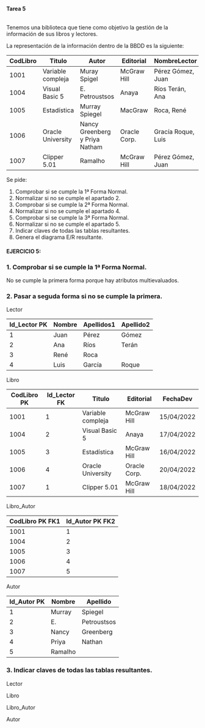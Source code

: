 #### Tarea 5

![<image>](https://th.bing.com/th/id/OIP.5tpw8vf2LdKXW6trWyPKNAHaFk?pid=ImgDet&rs=1)

Tenemos una biblioteca que tiene como objetivo la gestión de la información de sus libros y lectores.

La representación de la información dentro de la BBDD es la siguiente:

| CodLibro | Titulo            | Autor                          | Editorial    | NombreLector       | FechaDev   |
|----------|-------------------|--------------------------------|--------------|--------------------|------------|
| 1001     | Variable compleja | Muray Spigel                   | McGraw Hill  | Pérez Gómez, Juan  | 15/04/2022 |
| 1004     | Visual Basic 5    | E. Petroustsos                 | Anaya        | Ríos Terán, Ana    | 17/04/2022 |
| 1005     | Estadística       | Murray Spiegel                 | MacGraw      | Roca, René         | 16/04/2022 |
| 1006     | Oracle University | Nancy Greenberg y Priya Natham | Oracle Corp. | Gracía Roque, Luis | 20/04/2022 |
| 1007     | Clipper 5.01      | Ramalho                        | McGraw Hill  | Pérez Gómez, Juan  | 18/04/2022 |

Se pide:

1. Comprobar si se cumple la 1ª Forma Normal.
2. Normalizar si no se cumple el apartado 2.
3. Comprobar si se cumple la 2ª Forma Normal.
4. Normalizar si no se cumple el apartado 4.
5. Comprobar si se cumple la 3ª Forma Normal.
6. Normalizar si no se cumple el apartado 5.
7. Indicar claves de todas las tablas resultantes.
8. Genera el diagrama E/R resultante.

#### EJERCICIO 5:

### 1. Comprobar si se cumple la 1ª Forma Normal.

No se cumple la primera forma porque hay atributos multievaluados.

### 2. Pasar a seguda forma si no se cumple la primera.

Lector

| Id_Lector PK | Nombre | Apellidos1 | Apellido2 |
|--------------|--------|------------|-----------|
| 1            | Juan   | Pérez      | Gómez     |
| 2            | Ana    | Ríos       | Terán     |
| 3            | René   | Roca       |           |
| 4            | Luis   | García     | Roque     |

Libro

| CodLibro PK | Id_Lector FK | Titulo            | Editorial    | FechaDev   |
|-------------|--------------|-------------------|--------------|------------|
| 1001        | 1            | Variable compleja | McGraw Hill  | 15/04/2022 |
| 1004        | 2            | Visual Basic 5    | Anaya        | 17/04/2022 |
| 1005        | 3            | Estadística       | McGraw Hill  | 16/04/2022 |
| 1006        | 4            | Oracle University | Oracle Corp. | 20/04/2022 |
| 1007        | 1            | Clipper 5.01      | McGraw Hill  | 18/04/2022 |

Libro_Autor

| CodLibro PK FK1 | Id_Autor PK FK2 |
|-----------------|-----------------|
| 1001            | 1               |
| 1004            | 2               |
| 1005            | 3               |
| 1006            | 4               |
| 1007            | 5               |

Autor

| Id_Autor PK | Nombre  | Apellido    |
|-------------|---------|-------------|
| 1           | Murray  | Spiegel     |
| 2           | E.      | Petroustsos |
| 3           | Nancy   | Greenberg   |
| 4           | Priya   | Nathan      |
| 5           | Ramalho |             |

### 3. Indicar claves de todas las tablas resultantes.

Lector

Libro

Libro_Autor

Autor
